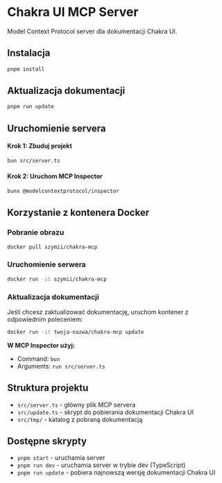 # Chakra UI MCP Server

Model Context Protocol server dla dokumentacji Chakra UI.

## Instalacja

```bash
pnpm install
```

## Aktualizacja dokumentacji

```bash
pnpm run update
```

## Uruchomienie servera

#### Krok 1: Zbuduj projekt

```bash
bun src/server.ts
```

#### Krok 2: Uruchom MCP Inspector

```bash
bunx @modelcontextprotocol/inspector
```

## Korzystanie z kontenera Docker

### Pobranie obrazu

```bash
docker pull szymii/chakra-mcp
```

### Uruchomienie serwera

```bash
docker run -it szymii/chakra-mcp
```

### Aktualizacja dokumentacji

Jeśli chcesz zaktualizować dokumentację, uruchom kontener z odpowiednim poleceniem:

```bash
docker run -it twoja-nazwa/chakra-mcp update
```

**W MCP Inspector użyj:**

- Command: `bun`
- Arguments: `run src/server.ts`

## Struktura projektu

- `src/server.ts` - główny plik MCP servera
- `src/update.ts` - skrypt do pobierania dokumentacji Chakra UI
- `src/tmp/` - katalog z pobraną dokumentacją

## Dostępne skrypty

- `pnpm start` - uruchamia server
- `pnpm run dev` - uruchamia server w trybie dev (TypeScript)
- `pnpm run update` - pobiera najnowszą wersję dokumentacji Chakra UI
